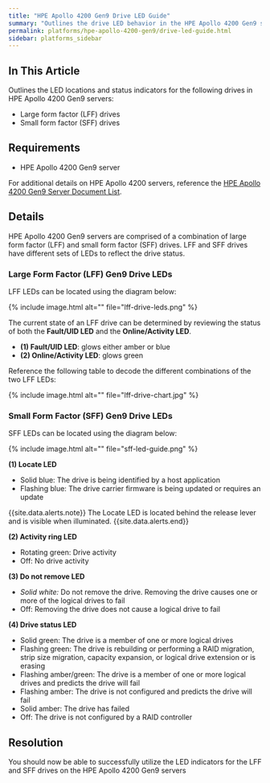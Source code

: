 ```yaml
---
title: "HPE Apollo 4200 Gen9 Drive LED Guide"
summary: "Outlines the drive LED behavior in the HPE Apollo 4200 Gen9 server."
permalink: platforms/hpe-apollo-4200-gen9/drive-led-guide.html
sidebar: platforms_sidebar
---
```

## In This Article

Outlines the LED locations and status indicators for the following drives in HPE Apollo 4200 Gen9 servers:

-   Large form factor (LFF) drives
-   Small form factor (SFF) drives

## Requirements

-   HPE Apollo 4200 Gen9 server

For additional details on HPE Apollo 4200 servers, reference the  [HPE Apollo 4200 Gen9 Server Document List](https://support.hpe.com/hpesc/public/docDisplay?docLocale=en_US&docId=c05058024).

## Details

HPE Apollo 4200 Gen9 servers are comprised of a combination of large form factor (LFF) and small form factor (SFF) drives. LFF and SFF drives have different sets of LEDs to reflect the drive status.

### Large Form Factor (LFF) Gen9 Drive LEDs

LFF LEDs can be located using the diagram below:

{% include image.html alt="" file="lff-drive-leds.png" %}

The current state of an LFF drive can be determined by reviewing the status of both the **Fault/UID LED** and the **Online/Activity LED**.

-   **(1) Fault/UID LED**: glows either amber or blue
-   **(2) Online/Activity LED**: glows green

Reference the following table to decode the different combinations of the two LFF LEDs:

{% include image.html alt="" file="lff-drive-chart.jpg" %}

### Small Form Factor (SFF) Gen9 Drive LEDs

SFF LEDs can be located using the diagram below:

{% include image.html alt="" file="sff-led-guide.png" %}

**(1) Locate LED**

-   Solid blue: The drive is being identified by a host application
-   Flashing blue: The drive carrier firmware is being updated or requires an update

{{site.data.alerts.note}}
The Locate LED is located behind the release lever and is visible when illuminated.
{{site.data.alerts.end}}

**(2) Activity ring LED**

-   Rotating green: Drive activity
-   Off: No drive activity

**(3) Do not remove LED**

-   _Solid white:_ Do not remove the drive. Removing the drive causes one or more of the logical drives to fail
-   Off: Removing the drive does not cause a logical drive to fail

**(4) Drive status LED**

-   Solid green: The drive is a member of one or more logical drives
-   Flashing green: The drive is rebuilding or performing a RAID migration, strip size migration, capacity expansion, or logical drive extension or is erasing
-   Flashing amber/green: The drive is a member of one or more logical drives and predicts the drive will fail
-   Flashing amber: The drive is not configured and predicts the drive will fail
-   Solid amber: The drive has failed
-   Off: The drive is not configured by a RAID controller

## Resolution

You should now be able to successfully utilize the LED indicators for the LFF and SFF drives on the HPE Apollo 4200 Gen9 servers
